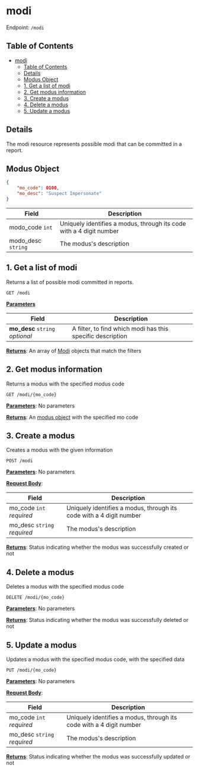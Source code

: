 # modi
Endpoint: `/modi`

## Table of Contents

- [modi](#modi)
  - [Table of Contents](#table-of-contents)
  - [Details](#details)
  - [Modus Object](#modus-object)
  - [1. Get a list of modi](#1-get-a-list-of-modi)
  - [2. Get modus information](#2-get-modus-information)
  - [3. Create a modus](#3-create-a-modus)
  - [4. Delete a modus](#4-delete-a-modus)
  - [5. Update a modus](#5-update-a-modus)

## Details

The modi resource represents possible modi that can be committed in a report.

## Modus Object

```json
{
    "mo_code": 0100,
    "mo_desc": "Suspect Impersonate"
}
```

| Field              | Description                                                         |
|--------------------|---------------------------------------------------------------------|
| modo_code `int`    | Uniquely identifies a modus, through its code with a 4 digit number |
| modo_desc `string` | The modus's description                                             |

## 1. Get a list of modi

Returns a list of possible modi committed in reports.

`GET /modi`

**<u>Parameters</u>**

| Field                           | Description                                                |
|---------------------------------|------------------------------------------------------------|
| **mo_desc** `string` *optional* | A filter, to find which modi has this specific description |

**<u>Returns</u>**: An array of [Modi](#modus-object) objects that match the filters

## 2. Get modus information

Returns a modus with the specified modus code

`GET /modi/{mo_code}`

**<u>Parameters</u>**: No parameters

**<u>Returns</u>**: An [modus object](#modus-object) with the specified mo code

## 3. Create a modus

Creates a modus with the given information

`POST /modi`

**<u>Parameters</u>**: No parameters

**<u>Request Body</u>**:

| Field                       | Description                                                         |
|-----------------------------|---------------------------------------------------------------------|
| mo_code `int` *required*    | Uniquely identifies a modus, through its code with a 4 digit number |
| mo_desc `string` *required* | The modus's description                                             |

**<u>Returns</u>**: Status indicating whether the modus was successfully created or not

## 4. Delete a modus

Deletes a modus with the specified modus code

`DELETE /modi/{mo_code}`

**<u>Parameters</u>**: No parameters

**<u>Returns</u>**: Status indicating whether the modus was successfully deleted or not

## 5. Update a modus

Updates a modus with the specified modus code, with the specified data

`PUT /modi/{mo_code}`

**<u>Parameters</u>**: No parameters

**<u>Request Body</u>**:

| Field                       | Description                                                         |
|-----------------------------|---------------------------------------------------------------------|
| mo_code `int` *required*    | Uniquely identifies a modus, through its code with a 4 digit number |
| mo_desc `string` *required* | The modus's description                                             |

**<u>Returns</u>**: Status indicating whether the modus was successfully updated or not
